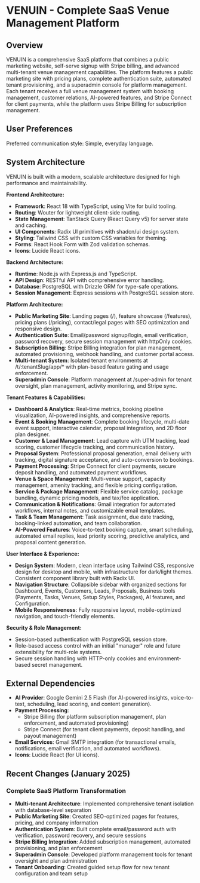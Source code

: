 # VENUIN - Complete SaaS Venue Management Platform

## Overview

VENUIN is a comprehensive SaaS platform that combines a public marketing website, self-serve signup with Stripe billing, and advanced multi-tenant venue management capabilities. The platform features a public marketing site with pricing plans, complete authentication suite, automated tenant provisioning, and a superadmin console for platform management. Each tenant receives a full venue management system with booking management, customer relations, AI-powered features, and Stripe Connect for client payments, while the platform uses Stripe Billing for subscription management.

## User Preferences

Preferred communication style: Simple, everyday language.

## System Architecture

VENUIN is built with a modern, scalable architecture designed for high performance and maintainability.

**Frontend Architecture:**
- **Framework**: React 18 with TypeScript, using Vite for build tooling.
- **Routing**: Wouter for lightweight client-side routing.
- **State Management**: TanStack Query (React Query v5) for server state and caching.
- **UI Components**: Radix UI primitives with shadcn/ui design system.
- **Styling**: Tailwind CSS with custom CSS variables for theming.
- **Forms**: React Hook Form with Zod validation schemas.
- **Icons**: Lucide React icons.

**Backend Architecture:**
- **Runtime**: Node.js with Express.js and TypeScript.
- **API Design**: RESTful API with comprehensive error handling.
- **Database**: PostgreSQL with Drizzle ORM for type-safe operations.
- **Session Management**: Express sessions with PostgreSQL session store.

**Platform Architecture:**
- **Public Marketing Site**: Landing pages (/), feature showcase (/features), pricing plans (/pricing), contact/legal pages with SEO optimization and responsive design.
- **Authentication Suite**: Email/password signup/login, email verification, password recovery, secure session management with httpOnly cookies.
- **Subscription Billing**: Stripe Billing integration for plan management, automated provisioning, webhook handling, and customer portal access.
- **Multi-tenant System**: Isolated tenant environments at /t/:tenantSlug/app/* with plan-based feature gating and usage enforcement.
- **Superadmin Console**: Platform management at /super-admin for tenant oversight, plan management, activity monitoring, and Stripe sync.

**Tenant Features & Capabilities:**
- **Dashboard & Analytics**: Real-time metrics, booking pipeline visualization, AI-powered insights, and comprehensive reports.
- **Event & Booking Management**: Complete booking lifecycle, multi-date event support, interactive calendar, proposal integration, and 2D floor plan designer.
- **Customer & Lead Management**: Lead capture with UTM tracking, lead scoring, customer lifecycle tracking, and communication history.
- **Proposal System**: Professional proposal generation, email delivery with tracking, digital signature acceptance, and auto-conversion to bookings.
- **Payment Processing**: Stripe Connect for client payments, secure deposit handling, and automated payment workflows.
- **Venue & Space Management**: Multi-venue support, capacity management, amenity tracking, and flexible pricing configuration.
- **Service & Package Management**: Flexible service catalog, package bundling, dynamic pricing models, and tax/fee application.
- **Communication & Notifications**: Gmail integration for automated workflows, internal notes, and customizable email templates.
- **Task & Team Management**: Task assignment, due date tracking, booking-linked automation, and team collaboration.
- **AI-Powered Features**: Voice-to-text booking capture, smart scheduling, automated email replies, lead priority scoring, predictive analytics, and proposal content generation.

**User Interface & Experience:**
- **Design System**: Modern, clean interface using Tailwind CSS, responsive design for desktop and mobile, with infrastructure for dark/light themes. Consistent component library built with Radix UI.
- **Navigation Structure**: Collapsible sidebar with organized sections for Dashboard, Events, Customers, Leads, Proposals, Business tools (Payments, Tasks, Venues, Setup Styles, Packages), AI features, and Configuration.
- **Mobile Responsiveness**: Fully responsive layout, mobile-optimized navigation, and touch-friendly elements.

**Security & Role Management:**
- Session-based authentication with PostgreSQL session store.
- Role-based access control with an initial "manager" role and future extensibility for multi-role systems.
- Secure session handling with HTTP-only cookies and environment-based secret management.

## External Dependencies

- **AI Provider**: Google Gemini 2.5 Flash (for AI-powered insights, voice-to-text, scheduling, lead scoring, and content generation).
- **Payment Processing**: 
  - Stripe Billing (for platform subscription management, plan enforcement, and automated provisioning)
  - Stripe Connect (for tenant client payments, deposit handling, and payout management)
- **Email Services**: Gmail SMTP integration (for transactional emails, notifications, email verification, and automated workflows).
- **Icons**: Lucide React (for UI icons).

## Recent Changes (January 2025)

### Complete SaaS Platform Transformation
- **Multi-tenant Architecture**: Implemented comprehensive tenant isolation with database-level separation
- **Public Marketing Site**: Created SEO-optimized pages for features, pricing, and company information  
- **Authentication System**: Built complete email/password auth with verification, password recovery, and secure sessions
- **Stripe Billing Integration**: Added subscription management, automated provisioning, and plan enforcement
- **Superadmin Console**: Developed platform management tools for tenant oversight and plan administration
- **Tenant Onboarding**: Created guided setup flow for new tenant configuration and team setup
